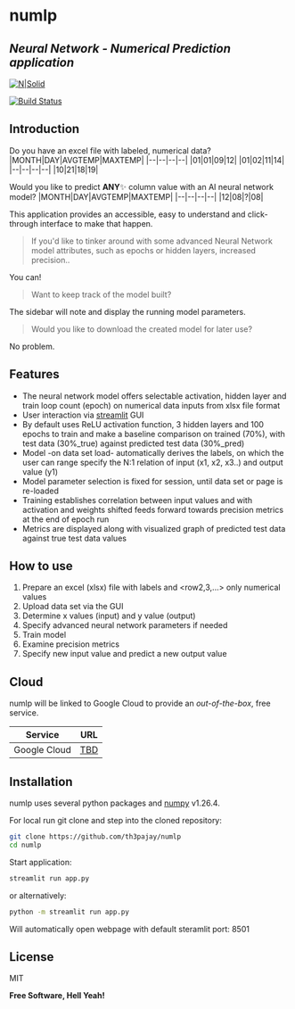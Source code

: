 # numlp
## _Neural Network - Numerical Prediction application_

[![N|Solid](https://pypi.org/static/images/logo-small.8998e9d1.svg)](https://www.python.org/)

[![Build Status](https://github.com/th3pajay/numlp?branch=main)](https://github.com/th3pajay/numlp)
## Introduction
Do you have an excel file with labeled, numerical data?
|MONTH|DAY|AVGTEMP|MAXTEMP|
|--|--|--|--|
|01|01|09|12|
|01|02|11|14|
|--|--|--|--|
|10|21|18|19|

Would you like to predict **ANY**✨ column value with an AI neural network model?
|MONTH|DAY|AVGTEMP|MAXTEMP|
|--|--|--|--|
|12|08|?|08|

This application provides an accessible, easy to understand and click-through interface to make that happen.

> If you'd like to tinker around with some advanced Neural Network model
> attributes, such as epochs or hidden layers, increased precision..

You can!

> Want to keep track of the model built?

The sidebar will note and display the running model parameters.

> Would you like to download the created model for later use?

No problem.

## Features

- The neural network model offers selectable activation, hidden layer and train loop count (epoch) on numerical data inputs from xlsx file format
- User interaction via [streamlit][streamlitgui] GUI
- By default uses ReLU activation function, 3 hidden layers and 100 epochs to train and make a baseline comparison on trained (70%), with test data (30%_true) against predicted test data (30%_pred)
- Model -on data set load- automatically derives the <row1> labels, on which the user can range specify the N:1 relation of input (x1, x2, x3..) and output value (y1)
- Model parameter selection is fixed for session, until data set or page is re-loaded
- Training establishes correlation between input values and with activation and weights shifted feeds forward towards precision metrics at the end of epoch run
- Metrics are displayed along with visualized graph of predicted test data against true test data values
## How to use
1. Prepare an excel (xlsx) file with <row1> labels and <row2,3,...> only numerical values
2. Upload data set via the GUI
3. Determine x values (input) and y value (output)
4. Specify advanced neural network parameters if needed
5. Train model
6. Examine precision metrics
7. Specify new input value and predict a new output value


## Cloud

numlp will be linked to Google Cloud to provide an *out-of-the-box*, free service.

| Service | URL |
| ------ | ------ |
| Google Cloud | [TBD][gcloud] |


## Installation

numlp uses several python packages and [numpy][numpyver] v1.26.4.

For local run git clone and step into the cloned repository:

```sh
git clone https://github.com/th3pajay/numlp
cd numlp
```

Start application:

```sh
streamlit run app.py
```
or alternatively:
```sh
python -m streamlit run app.py
```
Will automatically open webpage with default steramlit port: 8501


## License

MIT

**Free Software, Hell Yeah!**

[//]: # (These are reference links used in the body of this note and get stripped out when the markdown processor does its job. There is no need to format nicely because it shouldn't be seen. Thanks SO - http://stackoverflow.com/questions/4823468/store-comments-in-markdown-syntax)

   [streamlitgui]: <https://streamlit.io/>
   [gcloud]: <UPDATE>
   [numpyver]: <https://numpy.org/devdocs/release/1.26.4-notes.html>

